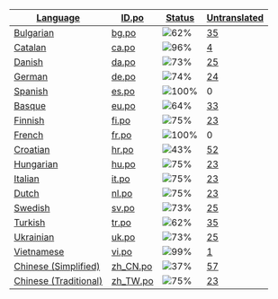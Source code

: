<table>
  <thead>
    <tr>
      <th>
        <a href="#" id="language">Language</a>
      </th>
      <th>
        <a href="#" id="idpo">ID.po</a>
      </th>
      <th>
        <a href="#" id="status">Status</a>
      </th>
      <th>
        <a href="#" id="untranslated">Untranslated</a>
      </th>
    </tr>
  </thead>
  <tbody>
    <tr>
      <td class="language" data-value="Bulgarian">
        <a href="bg.md">Bulgarian</a>
      </td>
      <td class="idpo" data-value="bg">
        <a href="https://github.com/linuxmint/cinnamon-spices-applets/blob/master/Direct%40claudiux/files/Direct%40claudiux/po/bg.po">bg.po</a>
      </td>
      <td class="status" data-value="62">
        <img src="https://progress-bar.dev/62" alt="62%" />
      </td>
      <td class="untranslated" data-value="35">
        <a href="../po/Direct@claudiux/_bg.po">35</a>
      </td>
    </tr>
    <tr>
      <td class="language" data-value="Catalan">
        <a href="ca.md">Catalan</a>
      </td>
      <td class="idpo" data-value="ca">
        <a href="https://github.com/linuxmint/cinnamon-spices-applets/blob/master/Direct%40claudiux/files/Direct%40claudiux/po/ca.po">ca.po</a>
      </td>
      <td class="status" data-value="96">
        <img src="https://progress-bar.dev/96" alt="96%" />
      </td>
      <td class="untranslated" data-value="4">
        <a href="../po/Direct@claudiux/_ca.po">4</a>
      </td>
    </tr>
    <tr>
      <td class="language" data-value="Danish">
        <a href="da.md">Danish</a>
      </td>
      <td class="idpo" data-value="da">
        <a href="https://github.com/linuxmint/cinnamon-spices-applets/blob/master/Direct%40claudiux/files/Direct%40claudiux/po/da.po">da.po</a>
      </td>
      <td class="status" data-value="73">
        <img src="https://progress-bar.dev/73" alt="73%" />
      </td>
      <td class="untranslated" data-value="25">
        <a href="../po/Direct@claudiux/_da.po">25</a>
      </td>
    </tr>
    <tr>
      <td class="language" data-value="German">
        <a href="de.md">German</a>
      </td>
      <td class="idpo" data-value="de">
        <a href="https://github.com/linuxmint/cinnamon-spices-applets/blob/master/Direct%40claudiux/files/Direct%40claudiux/po/de.po">de.po</a>
      </td>
      <td class="status" data-value="74">
        <img src="https://progress-bar.dev/74" alt="74%" />
      </td>
      <td class="untranslated" data-value="24">
        <a href="../po/Direct@claudiux/_de.po">24</a>
      </td>
    </tr>
    <tr>
      <td class="language" data-value="Spanish">
        <a href="es.md">Spanish</a>
      </td>
      <td class="idpo" data-value="es">
        <a href="https://github.com/linuxmint/cinnamon-spices-applets/blob/master/Direct%40claudiux/files/Direct%40claudiux/po/es.po">es.po</a>
      </td>
      <td class="status" data-value="100">
        <img src="https://progress-bar.dev/100" alt="100%" />
      </td>
      <td class="untranslated" data-value="0">
        0
      </td>
    </tr>
    <tr>
      <td class="language" data-value="Basque">
        <a href="eu.md">Basque</a>
      </td>
      <td class="idpo" data-value="eu">
        <a href="https://github.com/linuxmint/cinnamon-spices-applets/blob/master/Direct%40claudiux/files/Direct%40claudiux/po/eu.po">eu.po</a>
      </td>
      <td class="status" data-value="64">
        <img src="https://progress-bar.dev/64" alt="64%" />
      </td>
      <td class="untranslated" data-value="33">
        <a href="../po/Direct@claudiux/_eu.po">33</a>
      </td>
    </tr>
    <tr>
      <td class="language" data-value="Finnish">
        <a href="fi.md">Finnish</a>
      </td>
      <td class="idpo" data-value="fi">
        <a href="https://github.com/linuxmint/cinnamon-spices-applets/blob/master/Direct%40claudiux/files/Direct%40claudiux/po/fi.po">fi.po</a>
      </td>
      <td class="status" data-value="75">
        <img src="https://progress-bar.dev/75" alt="75%" />
      </td>
      <td class="untranslated" data-value="23">
        <a href="../po/Direct@claudiux/_fi.po">23</a>
      </td>
    </tr>
    <tr>
      <td class="language" data-value="French">
        <a href="fr.md">French</a>
      </td>
      <td class="idpo" data-value="fr">
        <a href="https://github.com/linuxmint/cinnamon-spices-applets/blob/master/Direct%40claudiux/files/Direct%40claudiux/po/fr.po">fr.po</a>
      </td>
      <td class="status" data-value="100">
        <img src="https://progress-bar.dev/100" alt="100%" />
      </td>
      <td class="untranslated" data-value="0">
        0
      </td>
    </tr>
    <tr>
      <td class="language" data-value="Croatian">
        <a href="hr.md">Croatian</a>
      </td>
      <td class="idpo" data-value="hr">
        <a href="https://github.com/linuxmint/cinnamon-spices-applets/blob/master/Direct%40claudiux/files/Direct%40claudiux/po/hr.po">hr.po</a>
      </td>
      <td class="status" data-value="43">
        <img src="https://progress-bar.dev/43" alt="43%" />
      </td>
      <td class="untranslated" data-value="52">
        <a href="../po/Direct@claudiux/_hr.po">52</a>
      </td>
    </tr>
    <tr>
      <td class="language" data-value="Hungarian">
        <a href="hu.md">Hungarian</a>
      </td>
      <td class="idpo" data-value="hu">
        <a href="https://github.com/linuxmint/cinnamon-spices-applets/blob/master/Direct%40claudiux/files/Direct%40claudiux/po/hu.po">hu.po</a>
      </td>
      <td class="status" data-value="75">
        <img src="https://progress-bar.dev/75" alt="75%" />
      </td>
      <td class="untranslated" data-value="23">
        <a href="../po/Direct@claudiux/_hu.po">23</a>
      </td>
    </tr>
    <tr>
      <td class="language" data-value="Italian">
        <a href="it.md">Italian</a>
      </td>
      <td class="idpo" data-value="it">
        <a href="https://github.com/linuxmint/cinnamon-spices-applets/blob/master/Direct%40claudiux/files/Direct%40claudiux/po/it.po">it.po</a>
      </td>
      <td class="status" data-value="75">
        <img src="https://progress-bar.dev/75" alt="75%" />
      </td>
      <td class="untranslated" data-value="23">
        <a href="../po/Direct@claudiux/_it.po">23</a>
      </td>
    </tr>
    <tr>
      <td class="language" data-value="Dutch">
        <a href="nl.md">Dutch</a>
      </td>
      <td class="idpo" data-value="nl">
        <a href="https://github.com/linuxmint/cinnamon-spices-applets/blob/master/Direct%40claudiux/files/Direct%40claudiux/po/nl.po">nl.po</a>
      </td>
      <td class="status" data-value="75">
        <img src="https://progress-bar.dev/75" alt="75%" />
      </td>
      <td class="untranslated" data-value="23">
        <a href="../po/Direct@claudiux/_nl.po">23</a>
      </td>
    </tr>
    <tr>
      <td class="language" data-value="Swedish">
        <a href="sv.md">Swedish</a>
      </td>
      <td class="idpo" data-value="sv">
        <a href="https://github.com/linuxmint/cinnamon-spices-applets/blob/master/Direct%40claudiux/files/Direct%40claudiux/po/sv.po">sv.po</a>
      </td>
      <td class="status" data-value="73">
        <img src="https://progress-bar.dev/73" alt="73%" />
      </td>
      <td class="untranslated" data-value="25">
        <a href="../po/Direct@claudiux/_sv.po">25</a>
      </td>
    </tr>
    <tr>
      <td class="language" data-value="Turkish">
        <a href="tr.md">Turkish</a>
      </td>
      <td class="idpo" data-value="tr">
        <a href="https://github.com/linuxmint/cinnamon-spices-applets/blob/master/Direct%40claudiux/files/Direct%40claudiux/po/tr.po">tr.po</a>
      </td>
      <td class="status" data-value="62">
        <img src="https://progress-bar.dev/62" alt="62%" />
      </td>
      <td class="untranslated" data-value="35">
        <a href="../po/Direct@claudiux/_tr.po">35</a>
      </td>
    </tr>
    <tr>
      <td class="language" data-value="Ukrainian">
        <a href="uk.md">Ukrainian</a>
      </td>
      <td class="idpo" data-value="uk">
        <a href="https://github.com/linuxmint/cinnamon-spices-applets/blob/master/Direct%40claudiux/files/Direct%40claudiux/po/uk.po">uk.po</a>
      </td>
      <td class="status" data-value="73">
        <img src="https://progress-bar.dev/73" alt="73%" />
      </td>
      <td class="untranslated" data-value="25">
        <a href="../po/Direct@claudiux/_uk.po">25</a>
      </td>
    </tr>
    <tr>
      <td class="language" data-value="Vietnamese">
        <a href="vi.md">Vietnamese</a>
      </td>
      <td class="idpo" data-value="vi">
        <a href="https://github.com/linuxmint/cinnamon-spices-applets/blob/master/Direct%40claudiux/files/Direct%40claudiux/po/vi.po">vi.po</a>
      </td>
      <td class="status" data-value="99">
        <img src="https://progress-bar.dev/99" alt="99%" />
      </td>
      <td class="untranslated" data-value="1">
        <a href="../po/Direct@claudiux/_vi.po">1</a>
      </td>
    </tr>
    <tr>
      <td class="language" data-value="Chinese (Simplified)">
        <a href="zh_CN.md">Chinese (Simplified)</a>
      </td>
      <td class="idpo" data-value="zh_CN">
        <a href="https://github.com/linuxmint/cinnamon-spices-applets/blob/master/Direct%40claudiux/files/Direct%40claudiux/po/zh_CN.po">zh_CN.po</a>
      </td>
      <td class="status" data-value="37">
        <img src="https://progress-bar.dev/37" alt="37%" />
      </td>
      <td class="untranslated" data-value="57">
        <a href="../po/Direct@claudiux/_zh_CN.po">57</a>
      </td>
    </tr>
    <tr>
      <td class="language" data-value="Chinese (Traditional)">
        <a href="zh_TW.md">Chinese (Traditional)</a>
      </td>
      <td class="idpo" data-value="zh_TW">
        <a href="https://github.com/linuxmint/cinnamon-spices-applets/blob/master/Direct%40claudiux/files/Direct%40claudiux/po/zh_TW.po">zh_TW.po</a>
      </td>
      <td class="status" data-value="75">
        <img src="https://progress-bar.dev/75" alt="75%" />
      </td>
      <td class="untranslated" data-value="23">
        <a href="../po/Direct@claudiux/_zh_TW.po">23</a>
      </td>
    </tr>
  </tbody>
</table>

